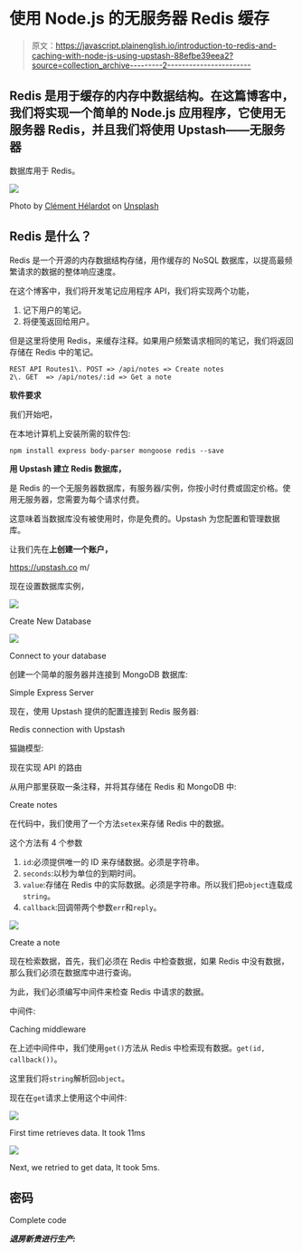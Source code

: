 # 使用 Node.js 的无服务器 Redis 缓存

> 原文：<https://javascript.plainenglish.io/introduction-to-redis-and-caching-with-node-js-using-upstash-88efbe39eea2?source=collection_archive---------2----------------------->

## Redis 是用于缓存的内存中数据结构。在这篇博客中，我们将实现一个简单的 Node.js 应用程序，它使用无服务器 Redis，并且我们将使用 Upstash——无服务器
数据库用于 Redis。

![](img/b0ccb9bd9037247c25b904fdcf01185f.png)

Photo by [Clément Hélardot](https://unsplash.com/@clemhlrdt?utm_source=medium&utm_medium=referral) on [Unsplash](https://unsplash.com?utm_source=medium&utm_medium=referral)

## Redis 是什么？

Redis 是一个开源的内存数据结构存储，用作缓存的 NoSQL 数据库，以提高最频繁请求的数据的整体响应速度。

在这个博客中，我们将开发笔记应用程序 API，我们将实现两个功能，

1.  记下用户的笔记。
2.  将便笺返回给用户。

但是这里将使用 Redis，来缓存注释。如果用户频繁请求相同的笔记，我们将返回存储在 Redis 中的笔记。

```
REST API Routes1\. POST => /api/notes => Create notes
2\. GET  => /api/notes/:id => Get a note
```

**软件要求**

我们开始吧，

在本地计算机上安装所需的软件包:

```
npm install express body-parser mongoose redis --save
```

**用 Upstash 建立 Redis 数据库，**

是 Redis 的一个无服务器数据库，有服务器/实例，你按小时付费或固定价格。使用无服务器，您需要为每个请求付费。

这意味着当数据库没有被使用时，你是免费的。Upstash 为您配置和管理数据库。

让我们先在**上创建一个账户，**

https://upstash.co m/

现在设置数据库实例，

![](img/fb2240ecd8488de73715ff0970bfdb0c.png)

Create New Database

![](img/27febc366670037ef864b3dd11d65597.png)

Connect to your database

创建一个简单的服务器并连接到 MongoDB 数据库:

Simple Express Server

现在，使用 Upstash 提供的配置连接到 Redis 服务器:

Redis connection with Upstash

猫鼬模型:

现在实现 API 的路由

从用户那里获取一条注释，并将其存储在 Redis 和 MongoDB 中:

Create notes

在代码中，我们使用了一个方法`setex`来存储 Redis 中的数据。

这个方法有 4 个参数

1.  `id`:必须提供唯一的 ID 来存储数据。必须是字符串。
2.  `seconds`:以秒为单位的到期时间。
3.  `value`:存储在 Redis 中的实际数据。必须是字符串。所以我们把`object`连载成`string`。
4.  `callback`:回调带两个参数`err`和`reply`。

![](img/ee35843829fd8dffac8e619fb05bb629.png)

Create a note

现在检索数据，首先，我们必须在 Redis 中检查数据，如果 Redis 中没有数据，那么我们必须在数据库中进行查询。

为此，我们必须编写中间件来检查 Redis 中请求的数据。

中间件:

Caching middleware

在上述中间件中，我们使用`get()`方法从 Redis 中检索现有数据。`get(id, callback())`。

这里我们将`string`解析回`object`。

现在在`get`请求上使用这个中间件:

![](img/098c77b4b66c02c655b2ccb3ee648372.png)

First time retrieves data. It took 11ms

![](img/59827cb907b11340471b6da2492fdf4a.png)

Next, we retried to get data, It took 5ms.

## 密码

Complete code

***退房新贵进行生产:***[](https://upstash.com/)